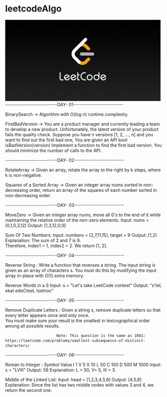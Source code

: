 # leetcodeAlgo
![alt text](https://github.com/nileshkr17/leetcodeAlgo/blob/main/src/LeetCode_Sharing.png)
<br>
 --------------------------DAY- 01-------------------------
                                                          
                                           
BinarySearch -> Algorithm with O(log n) runtime complexity.
               
FirstBadVersion -> You are a product manager and currently leading a team to develop a new product. 
                    Unfortunately, the latest version of your product fails the quality check. 
                     Suppose you have n versions [1, 2, ..., n] and you want to find out the first bad one, 
                   You are given an API bool isBadVersion(version)  Implement a function to find the first bad version. 
                   You should minimize the number of calls to the API.
                   
              
 --------------------------DAY- 02-------------------------
 
 
 RotateArray -> Given an array, rotate the array to the right by k steps,
                 where k is non-negative.
 
 Squares of a Sorted Array -> Given an integer array nums sorted in non-decreasing order,
                              return an array of the squares of each number sorted in non-decreasing order.


 --------------------------DAY- 03-------------------------

 MoveZero ->
                       Given an integer array nums, move all 0's to the end of it while maintaining the relative order of the non-zero elements.
                       Input: nums = [0,1,0,3,12]
                       Output: [1,3,12,0,0]


Sum Of Two Numbers:           Input: numbers = [2,7,11,15], 
                              target = 9
                              Output: [1,2]
                              Explanation: The sum of 2 and 7 is 9.   
                              Therefore, index1 = 1, index2 = 2.
                              We return [1, 2].


 --------------------------DAY- 04-------------------------



 Reverse String :            Write a function that reverses a string.
                              The input string is given as an array of characters s.
                              You must do this by modifying the input array
                               in-place with O(1) extra memory.

 Reverse Words in a S                          Input: s = "Let's take LeetCode contest"
                                               Output: "s'teL ekat edoCteeL tsetnoc"


--------------------------DAY- 05-------------------------


Remove Duplicate Letters : Given a string s, remove duplicate letters so that every letter appears once and only once.      
                           You must make sure your result is the smallest in lexicographical order among all possible results.

                           Note: This question is the same as 1081: https://leetcode.com/problems/smallest-subsequence-of-distinct-characters/


--------------------------DAY- 06-------------------------      


Roman to Integer : Symbol       Value
                    I             1
                    V             5
                    X             10
                    L             50
                    C             100
                    D             500
                    M             1000
                    Input: s = "LVIII"
                                        Output: 58
                                        Explanation: L = 50, V= 5, III = 3.


Middle of the Linked List:   Input: head = [1,2,3,4,5,6]
                             Output: [4,5,6]
                              Explanation: Since the list has two middle nodes with values 3 and 4, we return the second one.